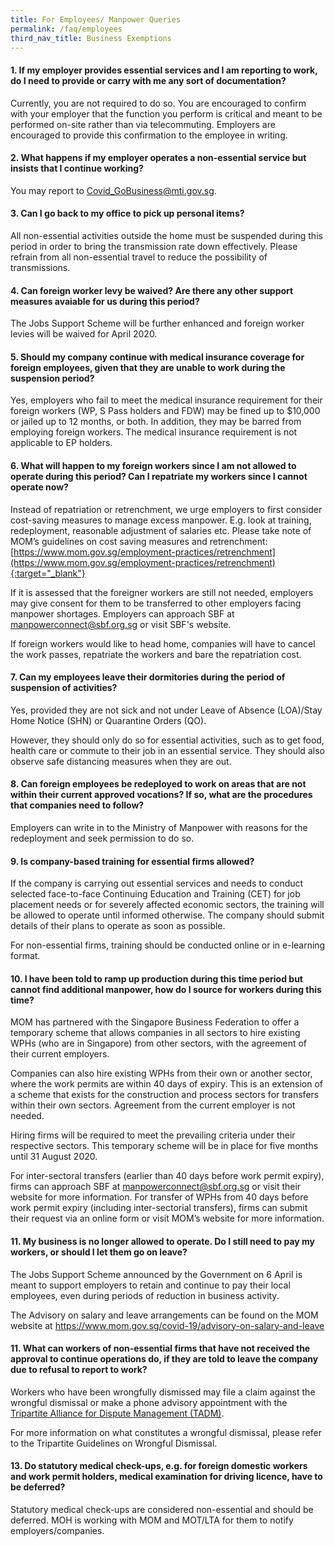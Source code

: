 ```yaml
---
title: For Employees/ Manpower Queries
permalink: /faq/employees
third_nav_title: Business Exemptions
---
```


#### **1. If my employer provides essential services and I am reporting to work, do I need to provide or carry with me any sort of documentation?**
Currently, you are not required to do so. You are encouraged to confirm with your employer that the function you perform is critical and meant to be performed on-site rather than via telecommuting. Employers are encouraged to provide this confirmation to the employee in writing.

#### **2. What happens if my employer operates a non-essential service but insists that I continue working?**
You may report to Covid_GoBusiness@mti.gov.sg.

#### **3. Can I go back to my office to pick up personal items?**
All non-essential activities outside the home must be suspended during this period in order to bring the transmission rate down effectively. Please refrain from all non-essential travel to reduce the possibility of transmissions.

#### **4. Can foreign worker levy be waived? Are there any other support measures avaiable for us during this period?**
The Jobs Support Scheme will be further enhanced and foreign worker levies will be waived for April 2020.

#### **5. Should my company continue with medical insurance coverage for foreign employees, given that they are unable to work during the suspension period?**
Yes, employers who fail to meet the medical insurance requirement for their foreign workers (WP, S Pass holders and FDW) may be fined up to $10,000 or jailed up to 12 months, or both. In addition, they may be barred from employing foreign workers. The medical insurance requirement is not applicable to EP holders.

#### **6. What will happen to my foreign workers since I am not allowed to operate during this period? Can I repatriate my workers since I cannot operate now?**
Instead of repatriation or retrenchment, we urge employers to first consider cost-saving measures to manage excess manpower. E.g. look at training, redeployment, reasonable adjustment of salaries etc. Please take note of MOM’s guidelines on cost saving measures and retrenchment: [https://www.mom.gov.sg/employment-practices/retrenchment](https://www.mom.gov.sg/employment-practices/retrenchment){:target="_blank"}

If it is assessed that the foreigner workers are still not needed, employers may give consent for them to be transferred to other employers facing manpower shortages. Employers can approach SBF at manpowerconnect@sbf.org.sg or visit SBF's website.

If foreign workers would like to head home, companies will have to cancel the work passes, repatriate the workers and bare the repatriation cost.

#### **7. Can my employees leave their dormitories during the period of suspension of activities?**
Yes, provided they are not sick and not under Leave of Absence (LOA)/Stay Home Notice (SHN) or Quarantine Orders (QO). 

However, they should only do so for essential activities, such as to get food, health care or commute to their job in an essential service. They should also observe safe distancing measures when they are out. 

#### **8. Can foreign employees be redeployed to work on areas that are not within their current approved vocations? If so, what are the procedures that companies need to follow?**
Employers can write in to the Ministry of Manpower with reasons for the redeployment and seek permission to do so.

#### **9. Is company-based training for essential firms allowed?**
If the company is carrying out essential services and needs to conduct selected face-to-face Continuing Education and Training (CET) for job placement needs or for severely affected economic sectors, the training will be allowed to operate until informed otherwise. The company should submit details of their plans to operate as soon as possible. 

For non-essential firms, training should be conducted online or in e-learning format. 

#### **10. I have been told to ramp up production during this time period but cannot find additional manpower, how do I source for workers during this time?**
MOM has partnered with the Singapore Business Federation to offer a temporary scheme that allows companies in all sectors to hire existing WPHs (who are in Singapore) from other sectors, with the agreement of their current employers. 

Companies can also hire existing WPHs from their own or another sector, where the work permits are within 40 days of expiry. This is an extension of a scheme that exists for the construction and process sectors for transfers within their own sectors. Agreement from the current employer is not needed. 

Hiring firms will be required to meet the prevailing criteria under their respective sectors. This temporary scheme will be in place for five months until 31 August 2020. 

For inter-sectoral transfers (earlier than 40 days before work permit expiry), firms can approach SBF at manpowerconnect@sbf.org.sg or visit their website for more information. For transfer of WPHs from 40 days before work permit expiry (including inter-sectorial transfers), firms can submit their request via an online form or visit MOM’s website for more information.

#### **11. My business is no longer allowed to operate. Do I still need to pay my workers, or should I let them go on leave?**
The Jobs Support Scheme announced by the Government on 6 April is meant to support employers to retain and continue to pay their local employees, even during periods of reduction in business activity.

The Advisory on salary and leave arrangements can be found on the MOM website at <a href="https://www.mom.gov.sg/covid-19/advisory-on-salary-and-leave" target="_blank">https://www.mom.gov.sg/covid-19/advisory-on-salary-and-leave</a>

#### **11. What can workers of non-essential firms that have not received the approval to continue operations do, if they are told to leave the company due to refusal to report to work?**
Workers who have been wrongfully dismissed may file a claim against the wrongful dismissal or make a phone advisory appointment with the <a href="https://www.tal.sg/tadm/eServices" target="_blank">Tripartite Alliance for Dispute Management (TADM)</a>.

For more information on what constitutes a wrongful dismissal, please refer to the Tripartite Guidelines on Wrongful Dismissal.

#### **13. Do statutory medical check-ups, e.g. for foreign domestic workers and work permit holders, medical examination for driving licence, have to be deferred?**
Statutory medical check-ups are considered non-essential and should be deferred. MOH is working with MOM and MOT/LTA for them to notify employers/companies.
